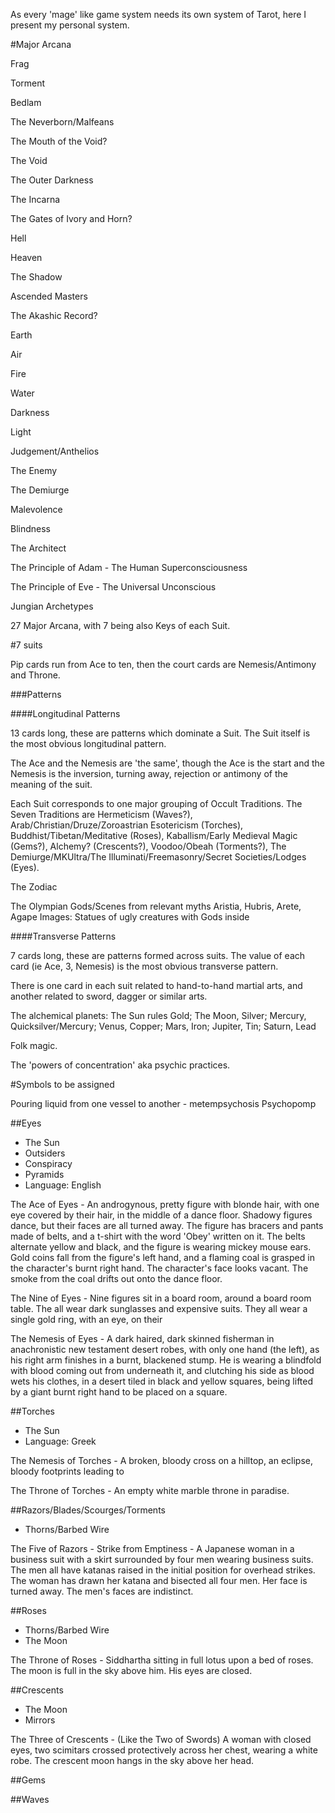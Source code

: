 As every 'mage' like game system needs its own system of Tarot, here I present my personal system.

#Major Arcana

Frag

Torment

Bedlam

The Neverborn/Malfeans

The Mouth of the Void?

The Void

The Outer Darkness

The Incarna

The Gates of Ivory and Horn?

Hell

Heaven

The Shadow

Ascended Masters

The Akashic Record?

Earth

Air

Fire

Water

Darkness

Light

Judgement/Anthelios

The Enemy

The Demiurge

Malevolence

Blindness

The Architect

The Principle of Adam - The Human Superconsciousness

The Principle of Eve - The Universal Unconscious

Jungian Archetypes

27 Major Arcana, with 7 being also Keys of each Suit.

#7 suits

Pip cards run from Ace to ten, then the court cards are Nemesis/Antimony and Throne.

###Patterns

####Longitudinal Patterns

13 cards long, these are patterns which dominate a Suit. The Suit itself is the most obvious longitudinal pattern.


The Ace and the Nemesis are 'the same', though the Ace is the start and the Nemesis is the inversion, turning away, rejection or antimony of the meaning of the suit.


Each Suit corresponds to one major grouping of Occult Traditions. The Seven Traditions are Hermeticism (Waves?), Arab/Christian/Druze/Zoroastrian Esotericism (Torches), Buddhist/Tibetan/Meditative (Roses), Kaballism/Early Medieval Magic (Gems?), Alchemy? (Crescents?), Voodoo/Obeah (Torments?), The Demiurge/MKUltra/The Illuminati/Freemasonry/Secret Societies/Lodges (Eyes).

The Zodiac

The Olympian Gods/Scenes from relevant myths
Aristia, Hubris, Arete, Agape
Images: Statues of ugly creatures with Gods inside

####Transverse Patterns

7 cards long, these are patterns formed across suits. The value of each card (ie Ace, 3, Nemesis) is the most obvious transverse pattern.


There is one card in each suit related to hand-to-hand martial arts, and another related to sword, dagger or similar arts.

The alchemical planets: The Sun rules Gold; The Moon, Silver; Mercury, Quicksilver/Mercury; Venus, Copper; Mars, Iron; Jupiter, Tin; Saturn, Lead

Folk magic.

The 'powers of concentration' aka psychic practices.



#Symbols to be assigned

Pouring liquid from one vessel to another - metempsychosis
Psychopomp



##Eyes
- The Sun
- Outsiders
- Conspiracy
- Pyramids
- Language: English

The Ace of Eyes - An androgynous, pretty figure with blonde hair, with one eye covered by their hair, in the middle of a dance floor. Shadowy figures dance, but their faces are all turned away. The figure has bracers and pants made of belts, and a t-shirt with the word 'Obey' written on it. The belts alternate yellow and black, and the figure is wearing mickey mouse ears. Gold coins fall from the figure's left hand, and a flaming coal is grasped in the character's burnt right hand. The character's face looks vacant. The smoke from the coal drifts out onto the dance floor.

The Nine of Eyes - Nine figures sit in a board room, around a board room table. The all wear dark sunglasses and expensive suits. They all wear a single gold ring, with an eye, on their 

The Nemesis of Eyes - A dark haired, dark skinned fisherman in anachronistic new testament desert robes, with only one hand (the left), as his right arm finishes in a burnt, blackened stump. He is wearing a blindfold with blood coming out from underneath it, and clutching his side as blood wets his clothes, in a desert tiled in black and yellow squares, being lifted by a giant burnt right hand to be placed on a square.

##Torches
- The Sun
- Language: Greek

The Nemesis of Torches - A broken, bloody cross on a hilltop, an eclipse, bloody footprints leading to 

The Throne of Torches - An empty white marble throne in paradise.

##Razors/Blades/Scourges/Torments
- Thorns/Barbed Wire

The Five of Razors - Strike from Emptiness - A Japanese woman in a business suit with a skirt surrounded by four men wearing business suits. The men all have katanas raised in the initial position for overhead strikes. The woman has drawn her katana and bisected all four men. Her face is turned away. The men's faces are indistinct.

##Roses
- Thorns/Barbed Wire
- The Moon

The Throne of Roses - Siddhartha sitting in full lotus upon a bed of roses. The moon is full in the sky above him. His eyes are closed.

##Crescents
- The Moon
- Mirrors

The Three of Crescents - (Like the Two of Swords) A woman with closed eyes, two scimitars crossed protectively across her chest, wearing a white robe. The crescent moon hangs in the sky above her head.

##Gems

##Waves
